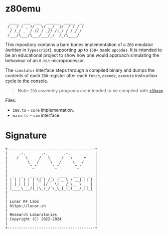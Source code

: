 # z80emu

```
  ____  ___  ___  ______  _____  __
 /_  / ( _ )/ _ \/ __/  |/  / / / /
  / /_/ _  / // / _// /|_/ / /_/ / 
 /___/\___/\___/___/_/  /_/\____/  
```

This repository contains a bare bones implementation of a `Z80` emulator (written in `Typescript`), supporting up to `150+` basic `opcodes`. It is intended to be an educational project to show how one would approach simulating the behaviour of an `8-bit` microprocessor.

The `simulator` interface steps through a compiled binary and dumps the contents of each `Z80` register after each `fetch`, `decode`, `execute` instruction cycle to the console.

> Note: `Z80` assembly programs are intended to be compiled with [`z80asm`](https://www.nongnu.org/z80asm/)

Files:
<br/>
* `z80.ts` - `core` implementation.
* `main.ts` - `sim` interface.

# Signature

```
+---------------------------------------+
|     .-.       .-.       .-.           |
|    /   \     /   \     /   \     +    |
|         \   /     \   /     \   /     |
|          "_"       "_"       "_"      |
|                                       |
|  _   _   _ _  _   _   ___   ___ _  _  |
| | | | | | | \| | /_\ | _ \ / __| || | |
| | |_| |_| | .` |/ _ \|   /_\__ \ __ | |
| |____\___/|_|\_/_/ \_\_|_(_)___/_||_| |
|                                       |
|                                       |
| Lunar RF Labs                         |
| https://lunar.sh                      |
|                                       |
| Research Laboratories                 |
| Copyright (C) 2022-2024               |
|                                       |
+---------------------------------------+
```
